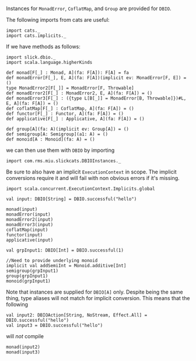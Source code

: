 Instances for `MonadError`, `CoflatMap`, and `Group` are provided for `DBIO`.

The following imports from cats are useful:

```tut
import cats._
import cats.implicits._
```

If we have methods as follows:
```tut
import slick.dbio._
import scala.language.higherKinds

def monad[F[_] : Monad, A](fa: F[A]): F[A] = fa
def monadError[F[_], E, A](fa: F[A])(implicit ev: MonadError[F, E]) = ()
type MonadError2[F[_]] = MonadError[F, Throwable]
def monadError2[F[_] : MonadError2, E, A](fa: F[A]) = ()
def monadError3[F[_] : ({type L[B[_]] = MonadError[B, Throwable]})#L, E, A](fa: F[A]) = ()
def coflatMap[F[_] : CoflatMap, A](fa: F[A]) = ()
def functor[F[_] : Functor, A](fa: F[A]) = ()
def applicative[F[_] : Applicative, A](fa: F[A]) = ()

def group[A](fa: A)(implicit ev: Group[A]) = ()
def semigroup[A: Semigroup](a1: A) = ()
def monoid[A : Monoid](fa: A) = ()
```

we can then use them with `DBIO` by importing
```tut
import com.rms.miu.slickcats.DBIOInstances._
```
Be sure to also have an implicit `ExecutionContext` in scope. The implicit conversions require it
and will fail with non obvious errors if it's missing.
```tut
import scala.concurrent.ExecutionContext.Implicits.global
```

```tut
val input: DBIO[String] = DBIO.successful("hello")

monad(input)
monadError(input)
monadError2(input)
monadError3(input)
coflatMap(input)
functor(input)
applicative(input)

val grpInput1: DBIO[Int] = DBIO.successful(1)

//Need to provide underlying monoid
implicit val addSemiInt = Monoid.additive[Int]
semigroup(grpInput1)
group(grpInput1)
monoid(grpInput1)
```

Note that instances are supplied for `DBIO[A]` only. Despite being the same thing,
type aliases will not match for implicit conversion. This means that the following

```tut
val input2: DBIOAction[String, NoStream, Effect.All] = DBIO.successful("hello")
val input3 = DBIO.successful("hello")
```
will _not_ compile
```tut:fail
monad(input2)
monad(input3)
```